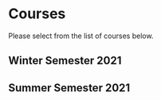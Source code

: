 # Courses

Please select from the list of courses below.
<!-- <Courses /> -->

## Winter Semester 2021

<Courses sort="name" winter/>

## Summer Semester 2021

<Courses sort="name" summer/>

<!-- ## Sort by Date

<Courses sort="date"/>

## Sort by Name

<Courses sort="name" summer/> -->
